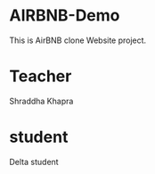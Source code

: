# AIRBNB-Demo
This is AirBNB clone Website project.

# Teacher
Shraddha Khapra

# student
Delta student
